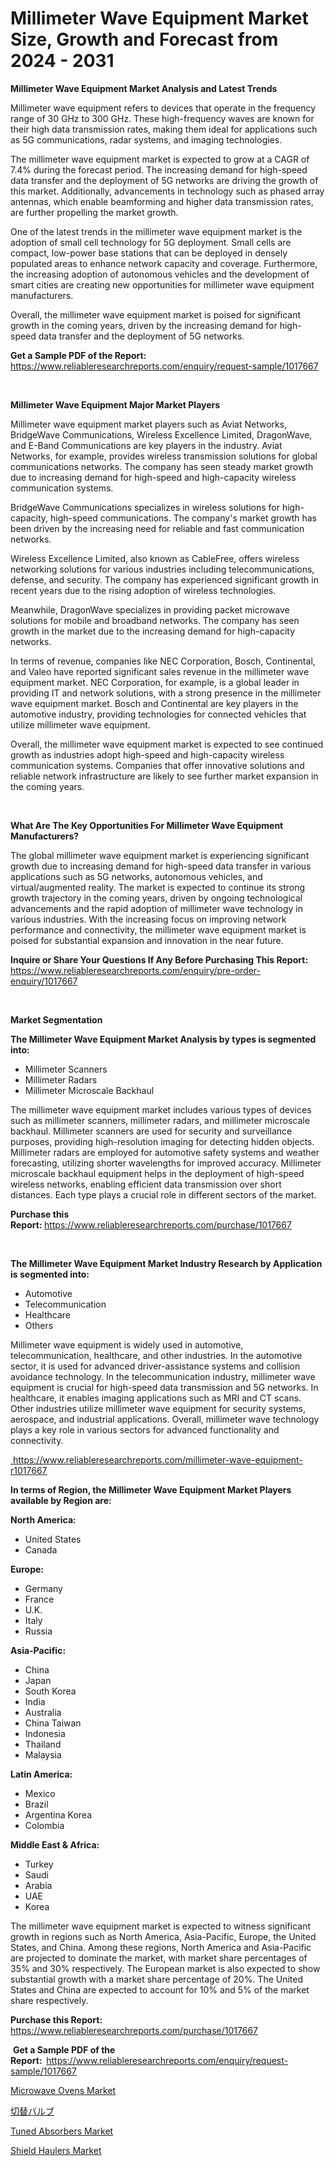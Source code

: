 <p><h1>Millimeter Wave Equipment Market Size, Growth and Forecast from 2024 - 2031</h1></p><p><strong>Millimeter Wave Equipment Market Analysis and Latest Trends</strong></p>
<p><p>Millimeter wave equipment refers to devices that operate in the frequency range of 30 GHz to 300 GHz. These high-frequency waves are known for their high data transmission rates, making them ideal for applications such as 5G communications, radar systems, and imaging technologies.</p><p>The millimeter wave equipment market is expected to grow at a CAGR of 7.4% during the forecast period. The increasing demand for high-speed data transfer and the deployment of 5G networks are driving the growth of this market. Additionally, advancements in technology such as phased array antennas, which enable beamforming and higher data transmission rates, are further propelling the market growth.</p><p>One of the latest trends in the millimeter wave equipment market is the adoption of small cell technology for 5G deployment. Small cells are compact, low-power base stations that can be deployed in densely populated areas to enhance network capacity and coverage. Furthermore, the increasing adoption of autonomous vehicles and the development of smart cities are creating new opportunities for millimeter wave equipment manufacturers.</p><p>Overall, the millimeter wave equipment market is poised for significant growth in the coming years, driven by the increasing demand for high-speed data transfer and the deployment of 5G networks.</p></p>
<p><strong>Get a Sample PDF of the Report:&nbsp;</strong> <a href="https://www.reliableresearchreports.com/enquiry/request-sample/1017667">https://www.reliableresearchreports.com/enquiry/request-sample/1017667</a></p>
<p>&nbsp;</p>
<p><strong>Millimeter Wave Equipment Major Market Players</strong></p>
<p><p>Millimeter wave equipment market players such as Aviat Networks, BridgeWave Communications, Wireless Excellence Limited, DragonWave, and E-Band Communications are key players in the industry. Aviat Networks, for example, provides wireless transmission solutions for global communications networks. The company has seen steady market growth due to increasing demand for high-speed and high-capacity wireless communication systems.</p><p>BridgeWave Communications specializes in wireless solutions for high-capacity, high-speed communications. The company's market growth has been driven by the increasing need for reliable and fast communication networks.</p><p>Wireless Excellence Limited, also known as CableFree, offers wireless networking solutions for various industries including telecommunications, defense, and security. The company has experienced significant growth in recent years due to the rising adoption of wireless technologies.</p><p>Meanwhile, DragonWave specializes in providing packet microwave solutions for mobile and broadband networks. The company has seen growth in the market due to the increasing demand for high-capacity networks.</p><p>In terms of revenue, companies like NEC Corporation, Bosch, Continental, and Valeo have reported significant sales revenue in the millimeter wave equipment market. NEC Corporation, for example, is a global leader in providing IT and network solutions, with a strong presence in the millimeter wave equipment market. Bosch and Continental are key players in the automotive industry, providing technologies for connected vehicles that utilize millimeter wave equipment.</p><p>Overall, the millimeter wave equipment market is expected to see continued growth as industries adopt high-speed and high-capacity wireless communication systems. Companies that offer innovative solutions and reliable network infrastructure are likely to see further market expansion in the coming years.</p></p>
<p>&nbsp;</p>
<p><strong>What Are The Key Opportunities For Millimeter Wave Equipment Manufacturers?</strong></p>
<p><p>The global millimeter wave equipment market is experiencing significant growth due to increasing demand for high-speed data transfer in various applications such as 5G networks, autonomous vehicles, and virtual/augmented reality. The market is expected to continue its strong growth trajectory in the coming years, driven by ongoing technological advancements and the rapid adoption of millimeter wave technology in various industries. With the increasing focus on improving network performance and connectivity, the millimeter wave equipment market is poised for substantial expansion and innovation in the near future.</p></p>
<p><strong>Inquire or Share Your Questions If Any Before Purchasing This Report:</strong> <a href="https://www.reliableresearchreports.com/enquiry/pre-order-enquiry/1017667">https://www.reliableresearchreports.com/enquiry/pre-order-enquiry/1017667</a></p>
<p>&nbsp;</p>
<p><strong>Market Segmentation</strong></p>
<p><strong>The Millimeter Wave Equipment Market Analysis by types is segmented into:</strong></p>
<p><ul><li>Millimeter Scanners</li><li>Millimeter Radars</li><li>Millimeter Microscale Backhaul</li></ul></p>
<p><p>The millimeter wave equipment market includes various types of devices such as millimeter scanners, millimeter radars, and millimeter microscale backhaul. Millimeter scanners are used for security and surveillance purposes, providing high-resolution imaging for detecting hidden objects. Millimeter radars are employed for automotive safety systems and weather forecasting, utilizing shorter wavelengths for improved accuracy. Millimeter microscale backhaul equipment helps in the deployment of high-speed wireless networks, enabling efficient data transmission over short distances. Each type plays a crucial role in different sectors of the market.</p></p>
<p><strong>Purchase this Report:&nbsp;</strong><a href="https://www.reliableresearchreports.com/purchase/1017667">https://www.reliableresearchreports.com/purchase/1017667</a></p>
<p>&nbsp;</p>
<p><strong>The Millimeter Wave Equipment Market Industry Research by Application is segmented into:</strong></p>
<p><ul><li>Automotive</li><li>Telecommunication</li><li>Healthcare</li><li>Others</li></ul></p>
<p><p>Millimeter wave equipment is widely used in automotive, telecommunication, healthcare, and other industries. In the automotive sector, it is used for advanced driver-assistance systems and collision avoidance technology. In the telecommunication industry, millimeter wave equipment is crucial for high-speed data transmission and 5G networks. In healthcare, it enables imaging applications such as MRI and CT scans. Other industries utilize millimeter wave equipment for security systems, aerospace, and industrial applications. Overall, millimeter wave technology plays a key role in various sectors for advanced functionality and connectivity.</p></p>
<p><a href="https://www.reliableresearchreports.com/millimeter-wave-equipment-r1017667">&nbsp;https://www.reliableresearchreports.com/millimeter-wave-equipment-r1017667</a></p>
<p><strong>In terms of Region, the Millimeter Wave Equipment Market Players available by Region are:</strong></p>
<p>
    <p> <strong> North America: </strong>
        <ul>
            <li>United States</li>
            <li>Canada</li>
        </ul>
        </p> 
    <p> <strong> Europe: </strong>
        <ul>
            <li>Germany</li>
            <li>France</li>
            <li>U.K.</li>
            <li>Italy</li>
            <li>Russia</li>
        </ul>
        </p> 
    <p> <strong> Asia-Pacific: </strong>
        <ul>
            <li>China</li>
            <li>Japan</li>
            <li>South Korea</li>
            <li>India</li>
            <li>Australia</li>
            <li>China Taiwan</li>
            <li>Indonesia</li>
            <li>Thailand</li>
            <li>Malaysia</li>
        </ul>
        </p> 
    <p> <strong> Latin America: </strong>
        <ul>
            <li>Mexico</li>
            <li>Brazil</li>
            <li>Argentina Korea</li>
            <li>Colombia</li>
        </ul>
        </p> 
    <p> <strong> Middle East & Africa: </strong>
        <ul>
            <li>Turkey</li>
            <li>Saudi</li>
            <li>Arabia</li>
            <li>UAE</li>
            <li>Korea</li>
        </ul>
    </p>
    </p>
<p><p>The millimeter wave equipment market is expected to witness significant growth in regions such as North America, Asia-Pacific, Europe, the United States, and China. Among these regions, North America and Asia-Pacific are projected to dominate the market, with market share percentages of 35% and 30% respectively. The European market is also expected to show substantial growth with a market share percentage of 20%. The United States and China are expected to account for 10% and 5% of the market share respectively.</p></p>
<p><strong>Purchase this Report: </strong><a href="https://www.reliableresearchreports.com/purchase/1017667">https://www.reliableresearchreports.com/purchase/1017667</a></p>
<p>&nbsp;<strong>Get a Sample PDF of the Report:&nbsp;&nbsp;</strong><a href="https://www.reliableresearchreports.com/enquiry/request-sample/1017667">https://www.reliableresearchreports.com/enquiry/request-sample/1017667</a></p>
<p><strong></strong></p>
<p><p><a href="https://github.com/RickHolmes3/Market-Research-Report-List-4/blob/main/microwave-ovens-market.md">Microwave Ovens Market</a></p><p><a href="https://github.com/zekaoe592392/Market-Research-Report-List-2/blob/main/910932154691.md">切替バルブ</a></p><p><a href="https://www.linkedin.com/pulse/tuned-absorbersnbspmarket-focuses-market-share-size-projected-x4t6e?trackingId=NrIVKiBhxM6lBG7Szy6mlA%3D%3D">Tuned Absorbers Market</a></p><p><a href="https://www.linkedin.com/pulse/analyzing-shield-haulers-market-global-industry-perspective-lkyhe?trackingId=efi7vRu7pHu67xHFxV7R2A%3D%3D">Shield Haulers Market</a></p></p>